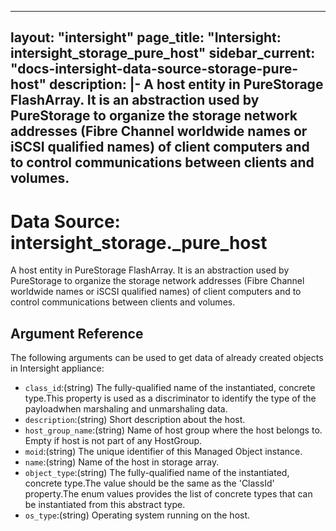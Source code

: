 
---
layout: "intersight"
page_title: "Intersight: intersight_storage_pure_host"
sidebar_current: "docs-intersight-data-source-storage-pure-host"
description: |-
A host entity in PureStorage FlashArray. It is an abstraction used by PureStorage to organize the storage network addresses (Fibre Channel worldwide names or iSCSI qualified names) of client computers and to control communications between clients and volumes.
---

# Data Source: intersight_storage._pure_host
A host entity in PureStorage FlashArray. It is an abstraction used by PureStorage to organize the storage network addresses (Fibre Channel worldwide names or iSCSI qualified names) of client computers and to control communications between clients and volumes.
## Argument Reference
The following arguments can be used to get data of already created objects in Intersight appliance:
* `class_id`:(string) The fully-qualified name of the instantiated, concrete type.This property is used as a discriminator to identify the type of the payloadwhen marshaling and unmarshaling data. 
* `description`:(string) Short description about the host. 
* `host_group_name`:(string) Name of host group where the host belongs to. Empty if host is not part of any HostGroup. 
* `moid`:(string) The unique identifier of this Managed Object instance. 
* `name`:(string) Name of the host in storage array. 
* `object_type`:(string) The fully-qualified name of the instantiated, concrete type.The value should be the same as the 'ClassId' property.The enum values provides the list of concrete types that can be instantiated from this abstract type. 
* `os_type`:(string) Operating system running on the host. 
